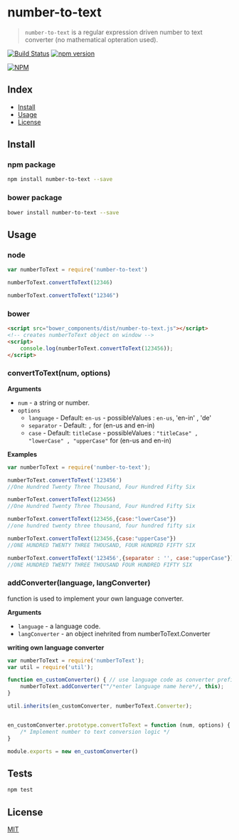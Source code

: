 # number-to-text

> `number-to-text` is a regular expression driven number to text converter (no mathematical opteration used).   

[![Build Status][travis-ci-img]][travis-ci-url] 
[![npm version][npm-version-img]][npm-version-url] 

[![NPM](https://nodei.co/npm/number-to-text.png?downloadRank=true&downloads=true)](https://nodei.co/npm/number-to-text/)
## Index
* [Install](#install)
* [Usage](#usage)
* [License](#license)

## Install

### npm package
```bash
npm install number-to-text --save
```
### bower package

```bash
bower install number-to-text --save
```

## Usage

### node

```js
var numberToText = require('number-to-text')

numberToText.convertToText(12346)

numberToText.convertToText("12346")
```

### bower
```html
<script src="bower_components/dist/number-to-text.js"></script>
<!-- creates numberToText object on window -->
<script>
    console.log(numberToText.convertToText(123456));
</script>
```

### convertToText(num, options)

**Arguments**

* `num` - a string or number.
* `options` 
  - `language` - Default: `en-us` - possibleValues : `en-us`, 'en-in' , 'de'
  - `separator` - Default: `,` for (en-us and en-in)
  - `case` - Default: `titleCase` - possibleValues : `"titleCase" , "lowerCase" , "upperCase"` for (en-us and en-in)

**Examples**

```js
var numberToText = require('number-to-text');

numberToText.convertToText('123456')  
//One Hundred Twenty Three Thousand, Four Hundred Fifty Six

numberToText.convertToText(123456) 
//One Hundred Twenty Three Thousand, Four Hundred Fifty Six

numberToText.convertToText(123456,{case:"lowerCase"}) 
//one hundred twenty three thousand, four hundred fifty six

numberToText.convertToText(123456,{case:"upperCase"}) 
//ONE HUNDRED TWENTY THREE THOUSAND, FOUR HUNDRED FIFTY SIX

numberToText.convertToText('123456',{separator : '', case:"upperCase"}) 
//ONE HUNDRED TWENTY THREE THOUSAND FOUR HUNDRED FIFTY SIX

```
### addConverter(language, langConverter)
function is used to implement your own language converter.

**Arguments**

* `language` - a language code.
* `langConverter` - an object inehrited from  numberToText.Converter

**writing own language converter**
```js
var numberToText = require('numberToText');
var util = require('util');

function en_customConverter() { // use language code as converter prefix
    numberToText.addConverter(""/*enter language name here*/, this);
}

util.inherits(en_customConverter, numberToText.Converter);


en_customConverter.prototype.convertToText = function (num, options) {
    /* Implement number to text conversion logic */
}

module.exports = new en_customConverter()
```   
## Tests

```js
npm test
```

## License
[MIT][license-url]

[license-image]: http://img.shields.io/badge/license-MIT-blue.svg?style=flat
[license-url]: LICENSE
[travis-ci-img]: https://travis-ci.org/Maheshkumar-Kakade/number-to-text.svg?branch=master
[travis-ci-url]: https://travis-ci.org/Maheshkumar-Kakade/number-to-text 
[npm-version-img]: https://badge.fury.io/js/number-to-text.svg
[npm-version-url]: http://badge.fury.io/js/number-to-text
